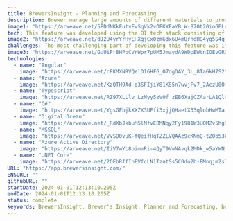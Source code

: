 ```yaml
---
title: BrewersInsight - Planning and Forecasting
description: Brewer manage large amounts of different materials to produce beer which can become a burdensome task to manage. For instance, a brewer could order too much or too little materials during their production phase resulting in wasted time and resources. Planning & Forecasting is a software feature I developed, while working with WarrierTech, to help brewers manage these materials according to a production plan. The solution is facilitated through two views including a gantt chart for planning brews and a forecasting table to see upcoming materials shortages.
image1: "https://arweave.net/5PDdNKkFutvEvSqVk2vOFKXFaYB_W-870t20ioGPLn4"
tech: This feature was developed using the BI tech stack consisting of the Angular framework, Azure Functions, CosmosDB and MSSQL.
image2: "https://arweave.net/dJ2U4yrYrHyEHXgjCx0zmGdx6U4mUrndHG4yg5S4qTw"
challenges: The most challenging part of developing this feature was its integration with the current *brew run system*. Brew runs are composed from of a series of CosmosDB Documents. Namely, the core brew run details, turn details, fermentation details, conditioning details and packaging details. All together they represent the data of one full beer production. Normally, these details were created dynamically through the process of completing a brew run. With the integration of the planner, these details were pre-populated. This resulted in a series of cascading refactors because the original system was not originally designed with that in mind. This taught me a lot about the system but also a hard lesson in systems integration. Further, I implemented a complex conflict detection and resolution mechanism to automaticaly re-schedual brews.
image3: "https://arweave.net/GuUiPr8HPbCVrWpr7pUM5JmaydA9WDpEWtnIOEvGRQU"
technologies:
  - name: "Angular"
    image: "https://arweave.net/cEKMXNRVQelD16HFG_O7dgDAY_3L_8TaGkH7S2Y9RkI"
  - name: "Azure"
    image: "https://arweave.net/KzQTH9Ad-q3SFIjiY81KS5n7wvjFv7_2AczU0Ol9IT4"
  - name: "Typescript"
    image: "https://arweave.net/RZ97XLLlv_LzMyy5zV0f_zEB6XajCZAarLA1QlCiiEA"
  - name: "C#"
    image: "https://arweave.net/YgsGFbjkXXZX3UFfi3xjjQHaetX33qlobHwMTai83s4"
  - name: "Digital Ocean"
    image: "https://arweave.net/_RdXbJkbuM5lMfvEBMNqy2Fy1981W3UQMZv5hg9kbog"
  - name: "MSSQL"
    image: "https://arweave.net/VvSD0vuK-fQeifHqTZZLVQAAz9cKNmQ-tZOb53k1zg4"
  - name: "Azure Active Directory"
    image: "https://arweave.net/IiV7wYL8uimmRi-4QyT9VwNAvqk2MDk_w5aYWN_x9o0"
  - name: ".NET Core"
    image: "https://arweave.net/2OEbRffInEVfcLN1TzntSs5C0do2b-EMnqjm2sT365s"
URL: "https://app.brewersinsight.com/"
ENSURL: ""
githubURL: ""
startDate: 2024-01-01T12:13:10.205Z
endDate: 2024-01-01T12:13:10.205Z
status: complete
keywords: BrewersInsight, Brewer's Insight, Planner and Forecasting, brew planner, material forecasting, brewing production planning, beer production management, brewery materials management, brew run integration, Gantt chart brew planner, forecasting material shortages, angular brewing app, CosmosDB brew system, Azure brewing solutions, systems integration brewing
---
```

